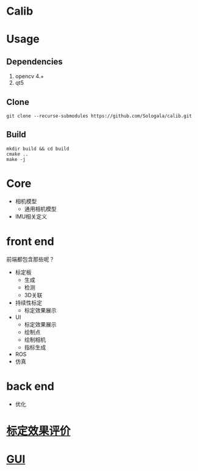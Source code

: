 # Calib

# Usage

## Dependencies
1. opencv 4.+
2. qt5

## Clone
```shell
git clone --recurse-submodules https://github.com/Sologala/calib.git
```
## Build
```shell
mkdir build && cd build
cmake ..
make -j
```

# Core

- 相机模型
    - 通用相机模型
- IMU相关定义

# front end

前端都包含那些呢？

- 标定板
  - 生成
  - 检测
  - 3D关联
- 持续性标定
  - 标定效果展示
- UI
  - 标定效果展示
  - 绘制点
  - 绘制相机
  - 指标生成
- ROS
- 仿真

# back end

- 优化

# [标定效果评价](https://github.com/puzzlepaint/camera_calibration#how-to-obtain-and-verify-good-calibration-results)



# [GUI](./apps/README.md)
